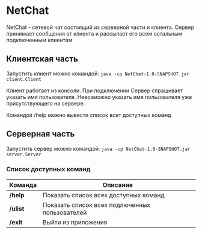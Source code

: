 # NetChat
NetChat - сетевой чат состоящий из серверной части и клиента.
Сервер принимает сообщения от клиента и рассылает его всем остальным подключенным клиентам.


## Клиентская часть
Запустить клиент можно командой:
```java -cp NetChat-1.0-SNAPSHOT.jar client.Client```

Клиент работает из консоли. При подключении Сервер спрашивает указать имя пользователя. Невозможно указать имя пользователя уже присутствующего на сервере.

Командой /help можно вывести список всет доступных команд

## Серверная часть
Запустить сервер можно командой:
```java -cp NetChat-1.0-SNAPSHOT.jar server.Server```

### Список доступных команд
| Команда    | Описание |
|------------|----------|
|**/help**   |Показать список всех доступных команд|
|**/ulist**  |Показать список всех подлюченных пользователей|
|**/exit**   |Выйти из приложения|


